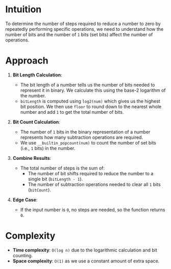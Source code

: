 # Intuition
To determine the number of steps required to reduce a number to zero by repeatedly performing specific operations, we need to understand how the number of bits and the number of `1` bits (set bits) affect the number of operations.

# Approach
1. **Bit Length Calculation**:
   - The bit length of a number tells us the number of bits needed to represent it in binary. We calculate this using the base-2 logarithm of the number.
   - `bitLength` is computed using `log2(num)` which gives us the highest bit position. We then use `floor` to round down to the nearest whole number and add `1` to get the total number of bits.

2. **Bit Count Calculation**:
   - The number of `1` bits in the binary representation of a number represents how many subtraction operations are required.
   - We use `__builtin_popcount(num)` to count the number of set bits (i.e., `1` bits) in the number.

3. **Combine Results**:
   - The total number of steps is the sum of:
     - The number of bit shifts required to reduce the number to a single bit (`bitLength - 1`).
     - The number of subtraction operations needed to clear all `1` bits (`bitCount`).

4. **Edge Case**:
   - If the input number is `0`, no steps are needed, so the function returns `0`.

# Complexity
- **Time complexity**: `O(log n)` due to the logarithmic calculation and bit counting.
- **Space complexity**: `O(1)` as we use a constant amount of extra space.

